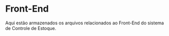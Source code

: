 # Front-End

Aqui estão armazenados os arquivos relacionados ao Front-End do sistema de Controle de Estoque.
